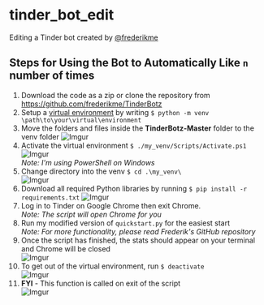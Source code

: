 # tinder_bot_edit
Editing a Tinder bot created by [@frederikme](https://github.com/frederikme)

## Steps for Using the Bot to Automatically Like `n` number of times
1. Download the code as a zip or clone the repository from https://github.com/frederikme/TinderBotz
2. Setup a [virtual environment](https://docs.python.org/3/library/venv.html) by writing `$ python -m venv \path\to\your\virtual\environment`
3. Move the folders and files inside the **TinderBotz-Master** folder to the venv folder ![Imgur](https://imgur.com/ZDZMiHW.jpg)
4. Activate the virtual environment `$ ./my_venv/Scripts/Activate.ps1` ![Imgur](https://imgur.com/WpKXp5p.jpg)<br>
*Note: I'm using PowerShell on Windows*
5. Change directory into the venv `$ cd .\my_venv\` <br> ![Imgur](https://imgur.com/vjIJtzH.jpg)
6. Download all required Python libraries by running `$ pip install -r requirements.txt` ![Imgur](https://imgur.com/JZpB56G.jpg)
7. Log in to Tinder on Google Chrome then exit Chrome. <br>
*Note: The script will open Chrome for you*
9. Run my modified version of `quickstart.py` for the easiest start <br>
*Note: For more functionality, please read Frederik's GitHub repository*
9. Once the script has finished, the stats should appear on your terminal and Chrome will be closed <br> ![Imgur](https://imgur.com/w6HWVpV.jpg)
10. To get out of the virtual environment, run `$ deactivate` <br> ![Imgur](https://imgur.com/6BTnak0.jpg)
11. **FYI** - This function is called on exit of the script <br> ![Imgur](https://imgur.com/WmzBaMr.jpg)
